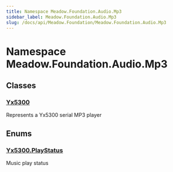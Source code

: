 ```yaml
---
title: Namespace Meadow.Foundation.Audio.Mp3
sidebar_label: Meadow.Foundation.Audio.Mp3
slug: /docs/api/Meadow.Foundation/Meadow.Foundation.Audio.Mp3
---
```

# Namespace Meadow.Foundation.Audio.Mp3
## Classes
### [Yx5300](../Meadow.Foundation.Audio.Mp3/Yx5300)
Represents a Yx5300 serial MP3 player
## Enums
### [Yx5300.PlayStatus](../Meadow.Foundation.Audio.Mp3/Yx5300.PlayStatus)
Music play status
